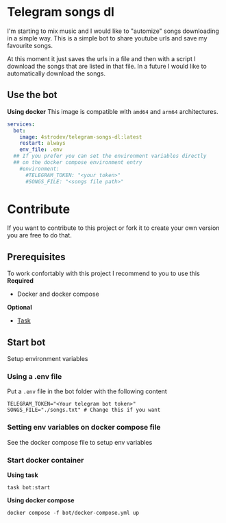 # Telegram songs dl
I'm starting to mix music and I would like to "automize" songs downloading in a simple way.
This is a simple bot to share youtube urls and save my favourite songs.

At this moment it just saves the urls in a file and then with a script I download the songs
that are listed in that file. In a future I would like to automatically download the songs.

## Use the bot
**Using docker**
This image is compatible with `amd64` and `arm64` architectures.
```yaml
services:
  bot:
    image: 4strodev/telegram-songs-dl:latest
    restart: always
    env_file: .env
  ## If you prefer you can set the environment variables directly
  ## on the docker compose environment entry
    #environment:
      #TELEGRAM_TOKEN: "<your token>"
      #SONGS_FILE: "<songs file path>"
```

# Contribute
If you want to contribute to this project or fork it to create your own version you are free to do that.

## Prerequisites
To work confortably with this project I recommend to you to use this
**Required**
- Docker and docker compose

**Optional**
- [Task](https://taskfile.dev)

## Start bot
Setup environment variables

### Using a .env file
Put a `.env` file in the bot folder with the following content
```
TELEGRAM_TOKEN="<Your telegram bot token>"
SONGS_FILE="./songs.txt" # Change this if you want
```

### Setting env variables on docker compose file
See the docker compose file to setup env variables

### Start docker container
**Using task**

    task bot:start

**Using docker compose**

    docker compose -f bot/docker-compose.yml up
